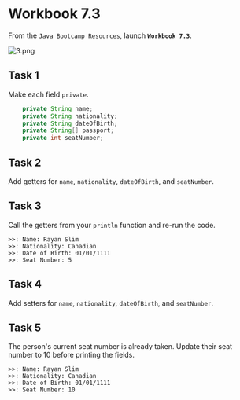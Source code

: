 # Workbook 7.3

From the `Java Bootcamp Resources`, launch **`Workbook 7.3`**.

![3.png](https://firebasestorage.googleapis.com/v0/b/learnthepart-75aed.appspot.com/o/images%2F04137a44-15c0-42c5-888d-e4643be3b19b?alt=media&token=f5673255-13e3-4eb7-b7ad-5121aa7b3ba5)

## Task 1

Make each field `private`.

```java
    private String name;
    private String nationality;
    private String dateOfBirth;
    private String[] passport;
    private int seatNumber;
```

## **Task 2**

Add getters for `name`, `nationality`, `dateOfBirth`, and `seatNumber`.

## **Task 3**

Call the getters from your `println` function and re-run the code.

```
>>﻿: Name: Rayan Slim
>>﻿: Nationality: Canadi﻿an
>>: Date of Birth: 01/0﻿1/1111
>>﻿: Seat Number: 5
```

## **Task 4**

Add setters for `name`, `nationality`, `dateOfBirth`, and `seatNumber`.

## **Task 5**

The person's current seat number is already taken. Update their seat number to 10 before printing the fields.

```
>>﻿: Name: Rayan Slim
>>﻿: Nationality: Canadian
>>﻿: Date of Birth: 01﻿/﻿01﻿/﻿1111
>>﻿: Seat Number: 10
```
